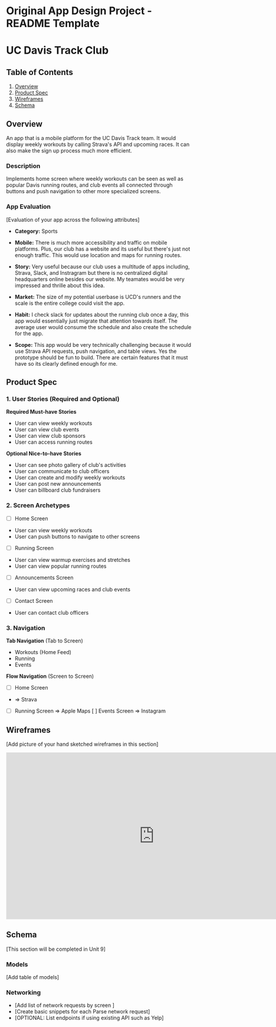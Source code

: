 Original App Design Project - README Template
===

# UC Davis Track Club

## Table of Contents

1. [Overview](#Overview)
2. [Product Spec](#Product-Spec)
3. [Wireframes](#Wireframes)
4. [Schema](#Schema)

## Overview
An app that is a mobile platform for the UC Davis Track team. It would display weekly workouts by calling Strava's API and upcoming races. It can also make the sign up process much more efficient.
### Description

Implements home screen where weekly workouts can be seen as well as popular Davis running routes, and club events all connected through buttons and push navigation to other more specialized screens. 

### App Evaluation

[Evaluation of your app across the following attributes]
- **Category:** Sports
- **Mobile:** There is much more accessibility and traffic on mobile platforms. Plus, our club has a website and its useful but there's just not enough traffic. This would use location and maps for running routes.

- **Story:** Very useful because our club uses a multitude of apps including, Strava, Slack, and Instragram but there is no centralized digital headquarters online besides our website. My teamates would be very impressed and thrille about this idea.
- **Market:** The size of my potential userbase is UCD's runners and the scale is the entire college could visit the app.
- **Habit:** I check slack for updates about the running club once a day, this app would essentially just migrate that attention towards itself. The average user would consume the schedule and also create the schedule for the app.

- **Scope:** This app would be very technically challenging because it would use Strava API requests, push navigation, and table views. Yes the prototype should be fun to build. There are certain features that it must have so its clearly defined enough for me.

## Product Spec

### 1. User Stories (Required and Optional)

**Required Must-have Stories**

* User can view weekly workouts
* User can view club events
* User can view club sponsors
* User can access running routes


**Optional Nice-to-have Stories**

* User can see photo gallery of club's activities
* User can communicate to club officers
* User can create and modify weekly workouts
* User can post new announcements 
* User can billboard club fundraisers

### 2. Screen Archetypes

- [ ] Home Screen
* User can view weekly workouts
* User can push buttons to navigate to other screens
- [ ] Running Screen
* User can view warmup exercises and stretches
* User can view popular running routes
- [ ] Announcements Screen
* User can view upcoming races and club events
- [ ] Contact Screen
* User can contact club officers


### 3. Navigation

**Tab Navigation** (Tab to Screen)

* Workouts (Home Feed)
* Running
* Events

**Flow Navigation** (Screen to Screen)

- [ ] Home Screen
*  => Strava
- [ ] Running Screen
   => Apple Maps 
 [ ] Events Screen
   => Instagram

## Wireframes

[Add picture of your hand sketched wireframes in this section]
<iframe style="border: 1px solid rgba(0, 0, 0, 0.1);" width="800" height="450" src="https://www.figma.com/embed?embed_host=share&url=https%3A%2F%2Fwww.figma.com%2Ffile%2FEvGWQinbpm5G1HUY0XriOe%2FUCD-TF-Club%3Ftype%3Ddesign%26node-id%3D0%253A1%26mode%3Ddesign%26t%3D1HU8Wo0BuH7MjZx0-1" allowfullscreen></iframe>

## Schema 

[This section will be completed in Unit 9]

### Models

[Add table of models]

### Networking

- [Add list of network requests by screen ]
- [Create basic snippets for each Parse network request]
- [OPTIONAL: List endpoints if using existing API such as Yelp]
